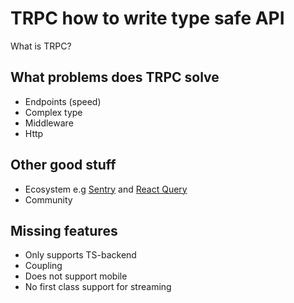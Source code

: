 # TRPC how to write type safe API

What is TRPC?

## What problems does TRPC solve

- Endpoints (speed)
- Complex type
- Middleware
- Http

## Other good stuff

- Ecosystem e.g [Sentry](https://docs.sentry.io/platforms/node/configuration/integrations/pluggable-integrations/) and [React Query](https://tanstack.com/router/v1/docs/examples/react/with-trpc-react-query?file=client/main.tsx)
- Community

## Missing features

- Only supports TS-backend
- Coupling
- Does not support mobile
- No first class support for streaming
